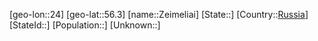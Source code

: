 ﻿---
location: [56.3,24]
type: City
tags:
- geo/City


SpocWebEntityId: 35801
isDeleted: false
confidential: public

---
[geo-lon::24]
[geo-lat::56.3]
[name::Zeimeliai]
[State::]
[Country::[Russia](geo/Continent/Europe/Russia.md)]
[StateId::]
[Population::]
[Unknown::]

